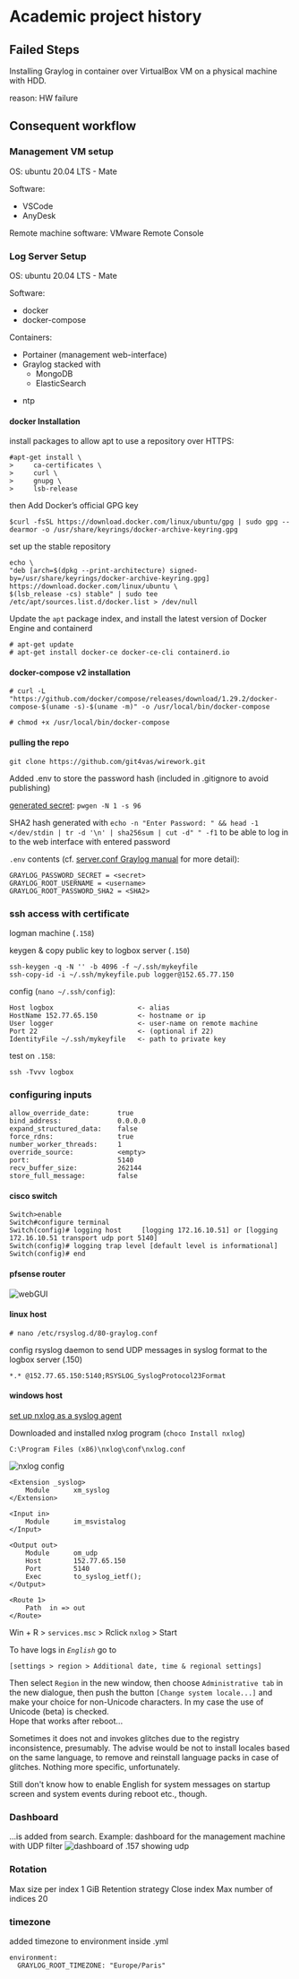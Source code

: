 # Academic project history

## Failed Steps

Installing Graylog in container over VirtualBox VM on a physical machine with HDD.

reason: HW failure

## Consequent workflow

### Management VM setup

OS: ubuntu 20.04 LTS - Mate

Software:

* VSCode
* AnyDesk

Remote machine software:
VMware Remote Console

### Log Server Setup

OS: ubuntu 20.04 LTS - Mate

Software:

* docker
* docker-compose

Containers:

* Portainer (management web-interface)
* Graylog stacked with
  * MongoDB
  * ElasticSearch

[//]: # (TODO)
[comment]: <> (This is a comment, it will not be included)

* ntp

#### docker Installation

install packages to allow apt to use a repository over HTTPS:

    #apt-get install \
    >     ca-certificates \
    >     curl \
    >     gnupg \
    >     lsb-release

then Add Docker’s official GPG key

    $curl -fsSL https://download.docker.com/linux/ubuntu/gpg | sudo gpg --dearmor -o /usr/share/keyrings/docker-archive-keyring.gpg

set up the stable repository

    echo \
    "deb [arch=$(dpkg --print-architecture) signed-by=/usr/share/keyrings/docker-archive-keyring.gpg] https://download.docker.com/linux/ubuntu \
    $(lsb_release -cs) stable" | sudo tee /etc/apt/sources.list.d/docker.list > /dev/null

Update the `apt` package index, and install the latest version of Docker Engine and containerd

    # apt-get update
    # apt-get install docker-ce docker-ce-cli containerd.io

#### docker-compose v2 installation

    # curl -L "https://github.com/docker/compose/releases/download/1.29.2/docker-compose-$(uname -s)-$(uname -m)" -o /usr/local/bin/docker-compose

    # chmod +x /usr/local/bin/docker-compose

#### pulling the repo

    git clone https://github.com/git4vas/wirework.git

Added .env to store the password hash (included in .gitignore to avoid publishing)

[generated secret](https://linux.die.net/man/1/pwgen): `pwgen -N 1 -s 96`

SHA2 hash generated with `echo -n "Enter Password: " && head -1 </dev/stdin | tr -d '\n' | sha256sum | cut -d" " -f1`
to be able to log in to the web interface with entered password

`.env` contents (cf. [server.conf Graylog manual](https://docs.graylog.org/v1/docs/server-conf) for more detail):

    GRAYLOG_PASSWORD_SECRET = <secret>
    GRAYLOG_ROOT_USERNAME = <username>
    GRAYLOG_ROOT_PASSWORD_SHA2 = <SHA2>

### ssh access with certificate

logman machine (`.158`)

keygen & copy public key to logbox server (`.150`)

    ssh-keygen -q -N '' -b 4096 -f ~/.ssh/mykeyfile
    ssh-copy-id -i ~/.ssh/mykeyfile.pub logger@152.65.77.150

config (`nano ~/.ssh/config`):

    Host logbox                     <- alias
    HostName 152.77.65.150          <- hostname or ip
    User logger                     <- user-name on remote machine
    Port 22                         <- (optional if 22)
    IdentityFile ~/.ssh/mykeyfile   <- path to private key

test on `.158`:

    ssh -Tvvv logbox

### configuring inputs

    allow_override_date:       true
    bind_address:              0.0.0.0
    expand_structured_data:    false
    force_rdns:                true
    number_worker_threads:     1
    override_source:           <empty>
    port:                      5140
    recv_buffer_size:          262144
    store_full_message:        false

#### cisco switch

    Switch>enable
    Switch#configure terminal
    Switch(config)# logging host     [logging 172.16.10.51] or [logging 172.16.10.51 transport udp port 5140]
    Switch(config)# logging trap level [default level is informational]
    Switch(config)# end

#### pfsense router

![webGUI](pfsense.png)

#### linux host

    # nano /etc/rsyslog.d/80-graylog.conf

config rsyslog daemon to send UDP messages in syslog format to the logbox server (.150)

    *.* @152.77.65.150:5140;RSYSLOG_SyslogProtocol23Format

#### windows host

[set up nxlog as a syslog agent](https://thehackertips.com/sending-syslog-from-windows-hosts-to-graylog-server/)

Downloaded and installed nxlog program (`choco Install nxlog`)

    C:\Program Files (x86)\nxlog\conf\nxlog.conf

![nxlog config](nxlog.png)

    <Extension _syslog>
        Module      xm_syslog
    </Extension>

    <Input in>
        Module      im_msvistalog
    </Input>

    <Output out>
        Module      om_udp
        Host        152.77.65.150
        Port        5140
        Exec        to_syslog_ietf();
    </Output>

    <Route 1>
        Path  in => out
    </Route>

Win + R > `services.msc` > Rclick `nxlog` > Start

To have logs in *`English`* go to

    [settings > region > Additional date, time & regional settings]

Then select `Region` in the new window, then choose `Administrative tab` in the new dialogue, then push the button `[Change system locale...]` and make your choice for non-Unicode characters.
In my case the use of Unicode (beta) is checked.  
Hope that works after reboot...

Sometimes it does not and invokes glitches due to the registry inconsistence, presumably. The advise would be not to install locales based on the same language, to remove and reinstall language packs in case of glitches. Nothing more specific, unfortunately.

Still don't know how to enable English for system messages on startup screen and system events during reboot etc., though.

[//]: # (http://thehackertips.com/sending-syslog-from-windows-hosts-to-graylog-server/)

### Dashboard

...is added from search. Example: dashboard for the management machine with UDP filter
![dashboard of .157 showing udp](dashboard-filter.png)

### Rotation

Max size per index      1 GiB
Retention strategy      Close index
Max number of indices   20

### timezone

added timezone to environment inside .yml

    environment:
      GRAYLOG_ROOT_TIMEZONE: "Europe/Paris"
